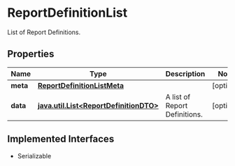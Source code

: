 

# ReportDefinitionList

List of Report Definitions.

## Properties

Name | Type | Description | Notes
------------ | ------------- | ------------- | -------------
**meta** | [**ReportDefinitionListMeta**](ReportDefinitionListMeta.md) |  |  [optional]
**data** | [**java.util.List&lt;ReportDefinitionDTO&gt;**](ReportDefinitionDTO.md) | A list of Report Definitions. |  [optional]


## Implemented Interfaces

* Serializable


